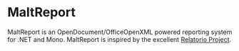 MaltReport
==========

MaltReport is an OpenDocument/OfficeOpenXML powered reporting system for .NET and Mono. MaltReport is inspired by the excellent [Relatorio Project](http://relatorio.openhex.org/).
